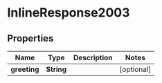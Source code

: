 
# InlineResponse2003

## Properties
Name | Type | Description | Notes
------------ | ------------- | ------------- | -------------
**greeting** | **String** |  |  [optional]



